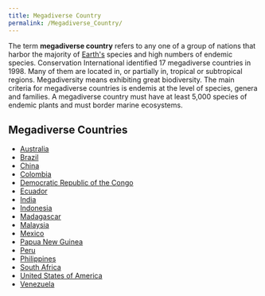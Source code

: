 ```yaml
---
title: Megadiverse Country
permalink: /Megadiverse_Country/
---
```


The term **megadiverse country** refers to any one of a group of nations
that harbor the majority of [Earth's](Earth.md "wikilink") species and high
numbers of endemic species. Conservation International identified 17
megadiverse countries in 1998. Many of them are located in, or partially
in, tropical or subtropical regions. Megadiversity means exhibiting
great biodiversity. The main criteria for megadiverse countries is
endemis at the level of species, genera and families. A megadiverse
country must have at least 5,000 species of endemic plants and must
border marine ecosystems.

## Megadiverse Countries

- [Australia](Australia.md "wikilink")
- [Brazil](Brazil.md "wikilink")
- [China](China.md "wikilink")
- [Colombia](Colombia.md "wikilink")
- [Democratic Republic of the
  Congo](Democratic_Republic_of_the_Congo.md "wikilink")
- [Ecuador](Ecuador.md "wikilink")
- [India](India.md "wikilink")
- [Indonesia](Indonesia.md "wikilink")
- [Madagascar](Madagascar.md "wikilink")
- [Malaysia](Malaysia.md "wikilink")
- [Mexico](Mexico.md "wikilink")
- [Papua New Guinea](Papua_New_Guinea.md "wikilink")
- [Peru](Peru.md "wikilink")
- [Philippines](Philippines.md "wikilink")
- [South Africa](South_Africa.md "wikilink")
- [United States of America](United_States_of_America.md "wikilink")
- [Venezuela](Venezuela.md "wikilink")